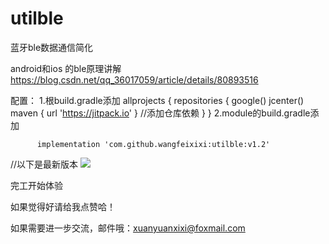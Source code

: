 # utilble
蓝牙ble数据通信简化

android和ios 的ble原理讲解
https://blog.csdn.net/qq_36017059/article/details/80893516



配置： 1.根build.gradle添加
            allprojects {
                repositories {
                    google()
                    jcenter()
                    maven { url 'https://jitpack.io' } //添加仓库依赖
                }
            }
    2.module的build.gradle添加

          implementation 'com.github.wangfeixixi:utilble:v1.2'

//以下是最新版本
[![](https://jitpack.io/v/wangfeixixi/utilble.svg)](https://jitpack.io/#wangfeixixi/utilble)

完工开始体验

如果觉得好请给我点赞哈！

如果需要进一步交流，邮件哦：xuanyuanxixi@foxmail.com

